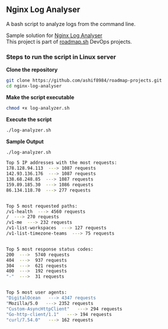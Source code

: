 ## Nginx Log Analyser
A bash script to analyze logs from the command line.

Sample solution for [Nginx Log Analyser](https://roadmap.sh/projects/nginx-log-analyser)\
This project is part of [roadmap.sh](https://roadmap.sh/projects) DevOps projects.

### Steps to run the script in Linux server


**Clone the repository**

```sh
git clone https://github.com/ashif8984/roadmap-projects.git
cd nginx-log-analyser
```


**Make the script executable**

```sh
chmod +x log-analyzer.sh
```

**Execute the script**

```sh
./log-analyzer.sh

```

**Sample Output**
```sh
./log-analyzer.sh

Top 5 IP addresses with the most requests:
178.128.94.113  ---> 1087 requests
142.93.136.176  ---> 1087 requests
138.68.248.85  ---> 1087 requests
159.89.185.30  ---> 1086 requests
86.134.118.70  ---> 277 requests


Top 5 most requested paths:
/v1-health  ---> 4560 requests
/  ---> 270 requests
/v1-me  ---> 232 requests
/v1-list-workspaces  ---> 127 requests
/v1-list-timezone-teams  ---> 75 requests


Top 5 most response status codes:
200  --->  5740 requests
404  --->  937 requests
304  --->  621 requests
400  --->  192 requests
"-"  --->  31 requests


Top 5 most user agents:
"DigitalOcean   ---> 4347 requests
"Mozilla/5.0   ---> 2352 requests
"Custom-AsyncHttpClient"   ---> 294 requests
"Go-http-client/1.1"   ---> 194 requests
"curl/7.54.0"   ---> 162 requests
```





